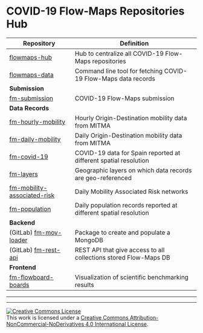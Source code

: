 # COVID-19 Flow-Maps Repositories Hub

| **Repository**                                                                     | **Definition**                                                            |
| ---------------------------------------------------------------------------------- | ------------------------------------------------------------------------- |
| [flowmaps-hub][flowmaps-hub-link]                                                  | Hub to centralize all COVID-19 Flow-Maps repositories                     |
| [flowmaps-data][flowmaps-data-link]                                                | Command line tool for fetching COVID-19 Flow-Maps data records            |
| **Submission**                                                                     |                                                                           |
| [fm-submission][fm-submission-link]                                                | COVID-19 Flow-Maps submission 
| **Data Records**                                                                   |
| [fm-hourly-mobility][fm-hourly-mobility-link]                                      | Hourly Origin-Destination mobility data from MITMA                        |
| [fm-daily-mobility][fm-daily-mobility-link]                                        | Daily Origin-Destination mobility data from MITMA                         |
| [fm-covid-19][fm-covid-19-link]                                                    | COVID-19 data for Spain reported at different spatial resolution          |
| [fm-layers][fm-layers-link]                                                        | Geographic layers on which data records are geo-referenced                |
| [fm-mobility-associated-risk][fm-mobility-associated-risk-link]                    | Daily Mobility Associated Risk networks                                   |
| [fm-population][fm-population-link]                                                | Daily population records reported at different spatial resolution         |
| **Backend**                                                                        |
| (GitLab) [fm-mov-loader][fm-mov-loader-link]                                       | Package to create and populate a MongoDB                                  |
| (GitLab) [fm-rest-api][fm-rest-api-link]                                           | REST API that give access to all collections stored Flow-Maps DB          |
| **Frontend**                                                                       |
| [fm-flowboard-boards][fm-flowboard-web-link]                                       | Visualization of scientific benchmarking results                          |


---
---

<a rel="license" href="http://creativecommons.org/licenses/by-nc-nd/4.0/"><img alt="Creative Commons License" style="border-width:0" src="https://i.creativecommons.org/l/by-nc-nd/4.0/88x31.png" /></a><br />This work is licensed under a <a rel="license" href="http://creativecommons.org/licenses/by-nc-nd/4.0/">Creative Commons Attribution-NonCommercial-NoDerivatives 4.0 International License</a>.

[flowmaps-hub-link]:                        https://github.com/flowmaps-data
[flowmaps-data-link]:                       https://github.com/flowmaps-data/flowmaps-data

[fm-submission-link]:                       https://github.com/flowmaps-data/fm-scidata-repo

[fm-hourly-mobility-link]:                  https://github.com/flowmaps-data/fm-hourly-mobility
[fm-daily-mobility-link]:                   https://github.com/flowmaps-data/fm-daily-mobility
[fm-covid-19-link]:                         https://github.com/flowmaps-data/fm-covid-19
[fm-layers-link]:                           https://github.com/flowmaps-data/fm-layers
[fm-mobility-associated-risk-link]:         https://github.com/flowmaps-data/fm-mobility-associated-risk
[fm-population-link]:                       https://github.com/flowmaps-data/fm-population

[fm-mov-loader-link]:                       https://gitlab.bsc.es/flowmaps/mov_loader
[fm-rest-api-link]:                         https://gitlab.bsc.es/flowmaps/flowmaps-rest-api

[fm-flowboard-web-link]:                    https://flowmaps.life.bsc.es/flowboard/
